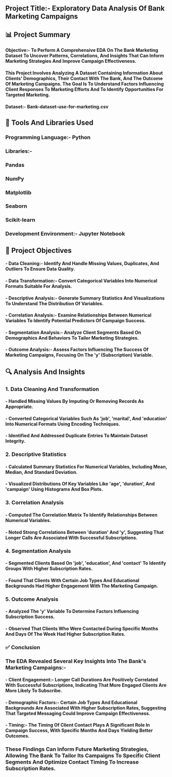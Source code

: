 ## Project Title:- Exploratory Data Analysis Of Bank Marketing Campaigns

## 📊 Project Summary

#### Objective:- To Perform A Comprehensive EDA On The Bank Marketing Dataset To Uncover Patterns, Correlations, And Insights That Can Inform Marketing Strategies And Improve Campaign Effectiveness.
#### This Project Involves Analyzing A Dataset Containing Information About Clients' Demographics, Their Contact With The Bank, And The Outcome Of Marketing Campaigns. The Goal Is To Understand Factors Influencing Client Responses To Marketing Efforts And To Identify Opportunities For Targeted Marketing.

#### Dataset:- Bank-dataset-use-for-marketing.csv

## 🧰 Tools And Libraries Used

### Programming Language:- Python

### Libraries:-

### Pandas

### NumPy

### Matplotlib

### Seaborn

### Scikit-learn

### Development Environment:- Jupyter Notebook

## 🎯 Project Objectives

#### - Data Cleaning:- Identify And Handle Missing Values, Duplicates, And Outliers To Ensure Data Quality.

#### - Data Transformation:- Convert Categorical Variables Into Numerical Formats Suitable For Analysis.

#### - Descriptive Analysis:- Generate Summary Statistics And Visualizations To Understand The Distribution Of Variables.

#### - Correlation Analysis:- Examine Relationships Between Numerical Variables To Identify Potential Predictors Of Campaign Success.

#### - Segmentation Analysis:- Analyze Client Segments Based On Demographics And Behaviors To Tailor Marketing Strategies.

#### - Outcome Analysis:- Assess Factors Influencing The Success Of Marketing Campaigns, Focusing On The 'y' (Subscription) Variable.


## 🔍 Analysis And Insights

### 1. Data Cleaning And Transformation
#### - Handled Missing Values By Imputing Or Removing Records As Appropriate.
#### - Converted Categorical Variables Such As 'job', 'marital', And 'education' Into Numerical Formats Using Encoding Techniques.
#### - Identified And Addressed Duplicate Entries To Maintain Dataset Integrity.

### 2. Descriptive Statistics
#### - Calculated Summary Statistics For Numerical Variables, Including Mean, Median, And Standard Deviation.
#### - Visualized Distributions Of Key Variables Like 'age', 'duration', And 'campaign' Using Histograms And Box Plots.

### 3. Correlation Analysis
#### - Computed The Correlation Matrix To Identify Relationships Between Numerical Variables.
#### - Noted Strong Correlations Between 'duration' And 'y', Suggesting That Longer Calls Are Associated With Successful Subscriptions.

### 4. Segmentation Analysis
#### - Segmented Clients Based On 'job', 'education', And 'contact' To Identify Groups With Higher Subscription Rates.
#### - Found That Clients With Certain Job Types And Educational Backgrounds Had Higher Engagement With The Marketing Campaign.

### 5. Outcome Analysis
#### - Analyzed The 'y' Variable To Determine Factors Influencing Subscription Success.
#### - Observed That Clients Who Were Contacted During Specific Months And Days Of The Week Had Higher Subscription Rates.


### ✅ Conclusion

### The EDA Revealed Several Key Insights Into The Bank's Marketing Campaigns:-

#### - Client Engagement:- Longer Call Durations Are Positively Correlated With Successful Subscriptions, Indicating That More Engaged Clients Are More Likely To Subscribe.

#### - Demographic Factors:- Certain Job Types And Educational Backgrounds Are Associated With Higher Subscription Rates, Suggesting That Targeted Messaging Could Improve Campaign Effectiveness.

#### - Timing:- The Timing Of Client Contact Plays A Significant Role In Campaign Success, With Specific Months And Days Yielding Better Outcomes.

### These Findings Can Inform Future Marketing Strategies, Allowing The Bank To Tailor Its Campaigns To Specific Client Segments And Optimize Contact Timing To Increase Subscription Rates.
